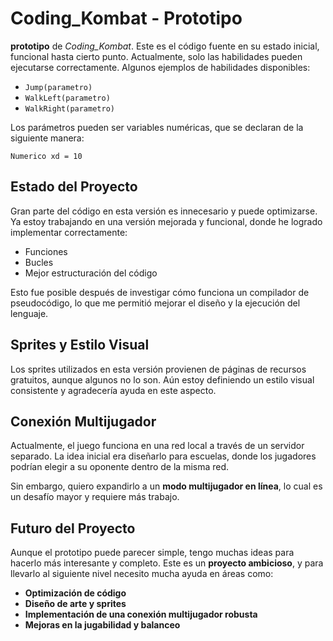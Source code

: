 # Coding_Kombat - Prototipo

**prototipo** de *Coding_Kombat*. Este es el código fuente en su estado inicial, funcional hasta cierto punto. Actualmente, solo las habilidades pueden ejecutarse correctamente. Algunos ejemplos de habilidades disponibles:

- `Jump(parametro)`
- `WalkLeft(parametro)`
- `WalkRight(parametro)`

Los parámetros pueden ser variables numéricas, que se declaran de la siguiente manera:

```pseudocode
Numerico xd = 10
```

## Estado del Proyecto

Gran parte del código en esta versión es innecesario y puede optimizarse. Ya estoy trabajando en una versión mejorada y funcional, donde he logrado implementar correctamente:

- Funciones
- Bucles
- Mejor estructuración del código

Esto fue posible después de investigar cómo funciona un compilador de pseudocódigo, lo que me permitió mejorar el diseño y la ejecución del lenguaje.

## Sprites y Estilo Visual

Los sprites utilizados en esta versión provienen de páginas de recursos gratuitos, aunque algunos no lo son. Aún estoy definiendo un estilo visual consistente y agradecería ayuda en este aspecto.

## Conexión Multijugador

Actualmente, el juego funciona en una red local a través de un servidor separado. La idea inicial era diseñarlo para escuelas, donde los jugadores podrían elegir a su oponente dentro de la misma red.

Sin embargo, quiero expandirlo a un **modo multijugador en línea**, lo cual es un desafío mayor y requiere más trabajo.

## Futuro del Proyecto

Aunque el prototipo puede parecer simple, tengo muchas ideas para hacerlo más interesante y completo. Este es un **proyecto ambicioso**, y para llevarlo al siguiente nivel necesito mucha ayuda en áreas como:

- **Optimización de código**
- **Diseño de arte y sprites**
- **Implementación de una conexión multijugador robusta**
- **Mejoras en la jugabilidad y balanceo**
